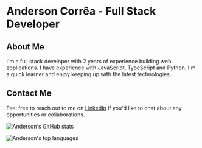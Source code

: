 # Anderson Corrêa - Full Stack Developer

## About Me

I'm a full stack developer with 2 years of experience building web applications. I have experience with JavaScript, TypeScript and Python. I'm a quick learner and enjoy keeping up with the latest technologies.

## Contact Me

Feel free to reach out to me on [LinkedIn](https://www.linkedin.com/in/andersonfpcorrea/) if you'd like to chat about any opportunities or collaborations.

![Anderson's GitHub stats](https://github-readme-stats-sigma-five.vercel.app/api?username=andersonfpcorrea&count_private=true&include_all_commits=true&theme=transparent) 

![Anderson's top languages](https://github-readme-stats.vercel.app/api/top-langs/?username=andersonfpcorrea&layout=compact&show_icons=true&langs_count=10&theme=transparent&card_width=320) 
